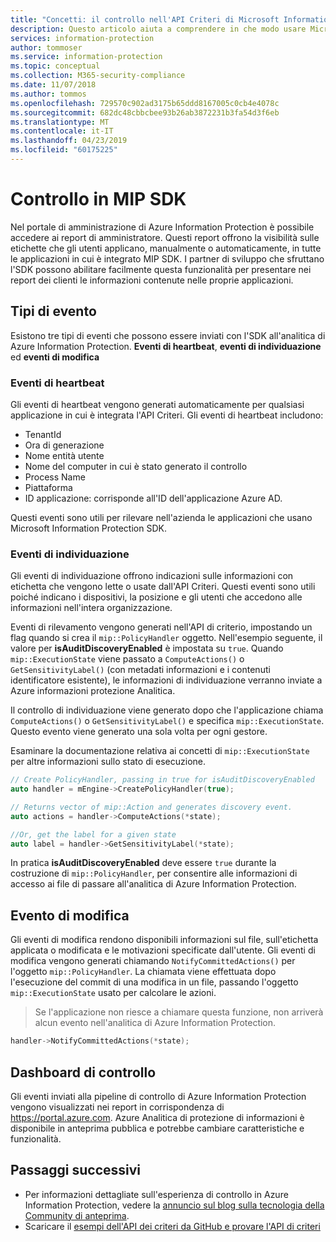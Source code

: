 ```yaml
---
title: "Concetti: il controllo nell'API Criteri di Microsoft Information Protection SDK"
description: Questo articolo aiuta a comprendere in che modo usare Microsoft Information Protection SDK per inviare gli eventi di controllo dell'API Criteri all'analitica di Azure Information Protection.
services: information-protection
author: tommoser
ms.service: information-protection
ms.topic: conceptual
ms.collection: M365-security-compliance
ms.date: 11/07/2018
ms.author: tommos
ms.openlocfilehash: 729570c902ad3175b65ddd8167005c0cb4e4078c
ms.sourcegitcommit: 682dc48cbbcbee93b26ab3872231b3fa54d3f6eb
ms.translationtype: MT
ms.contentlocale: it-IT
ms.lasthandoff: 04/23/2019
ms.locfileid: "60175225"
---
```

# <a name="auditing-in-the-mip-sdk"></a>Controllo in MIP SDK

Nel portale di amministrazione di Azure Information Protection è possibile accedere ai report di amministratore. Questi report offrono la visibilità sulle etichette che gli utenti applicano, manualmente o automaticamente, in tutte le applicazioni in cui è integrato MIP SDK. I partner di sviluppo che sfruttano l'SDK possono abilitare facilmente questa funzionalità per presentare nei report dei clienti le informazioni contenute nelle proprie applicazioni.

## <a name="event-types"></a>Tipi di evento

Esistono tre tipi di eventi che possono essere inviati con l'SDK all'analitica di Azure Information Protection. **Eventi di heartbeat**, **eventi di individuazione** ed **eventi di modifica**

### <a name="heartbeat-events"></a>Eventi di heartbeat

Gli eventi di heartbeat vengono generati automaticamente per qualsiasi applicazione in cui è integrata l'API Criteri. Gli eventi di heartbeat includono:

* TenantId
* Ora di generazione
* Nome entità utente
* Nome del computer in cui è stato generato il controllo
* Process Name
* Piattaforma
* ID applicazione: corrisponde all'ID dell'applicazione Azure AD.

Questi eventi sono utili per rilevare nell'azienda le applicazioni che usano Microsoft Information Protection SDK.

### <a name="discovery-events"></a>Eventi di individuazione

Gli eventi di individuazione offrono indicazioni sulle informazioni con etichetta che vengono lette o usate dall'API Criteri. Questi eventi sono utili poiché indicano i dispositivi, la posizione e gli utenti che accedono alle informazioni nell'intera organizzazione.

Eventi di rilevamento vengono generati nell'API di criterio, impostando un flag quando si crea il `mip::PolicyHandler` oggetto. Nell'esempio seguente, il valore per **isAuditDiscoveryEnabled** è impostata su `true`. Quando `mip::ExecutionState` viene passato a `ComputeActions()` o `GetSensitivityLabel()` (con metadati informazioni e i contenuti identificatore esistente), le informazioni di individuazione verranno inviate a Azure informazioni protezione Analitica.

Il controllo di individuazione viene generato dopo che l'applicazione chiama `ComputeActions()` o `GetSensitivityLabel()` e specifica `mip::ExecutionState`. Questo evento viene generato una sola volta per ogni gestore.

Esaminare la documentazione relativa ai concetti di `mip::ExecutionState` per altre informazioni sullo stato di esecuzione.

```cpp
// Create PolicyHandler, passing in true for isAuditDiscoveryEnabled
auto handler = mEngine->CreatePolicyHandler(true);

// Returns vector of mip::Action and generates discovery event.
auto actions = handler->ComputeActions(*state);

//Or, get the label for a given state
auto label = handler->GetSensitivityLabel(*state);
```

In pratica **isAuditDiscoveryEnabled** deve essere `true` durante la costruzione di `mip::PolicyHandler`, per consentire alle informazioni di accesso ai file di passare all'analitica di Azure Information Protection.

## <a name="change-event"></a>Evento di modifica

Gli eventi di modifica rendono disponibili informazioni sul file, sull'etichetta applicata o modificata e le motivazioni specificate dall'utente. Gli eventi di modifica vengono generati chiamando `NotifyCommittedActions()` per l'oggetto `mip::PolicyHandler`. La chiamata viene effettuata dopo l'esecuzione del commit di una modifica in un file, passando l'oggetto `mip::ExecutionState` usato per calcolare le azioni.

> Se l'applicazione non riesce a chiamare questa funzione, non arriverà alcun evento nell'analitica di Azure Information Protection.

```cpp
handler->NotifyCommittedActions(*state);
```

## <a name="audit-dashboard"></a>Dashboard di controllo

Gli eventi inviati alla pipeline di controllo di Azure Information Protection vengono visualizzati nei report in corrispondenza di https://portal.azure.com. Azure Analitica di protezione di informazioni è disponibile in anteprima pubblica e potrebbe cambiare caratteristiche e funzionalità.

## <a name="next-steps"></a>Passaggi successivi

- Per informazioni dettagliate sull'esperienza di controllo in Azure Information Protection, vedere la [annuncio sul blog sulla tecnologia della Community di anteprima](https://techcommunity.microsoft.com/t5/Azure-Information-Protection/Data-discovery-reporting-and-analytics-for-all-your-data-with/ba-p/253854).
- Scaricare il [esempi dell'API dei criteri da GitHub e provare l'API di criteri](https://azure.microsoft.com/resources/samples/?sort=0&term=mipsdk+policyapi)

